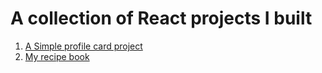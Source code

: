 # A collection of React projects I built

1. [A Simple profile card project](https://github.com/mrkuhne/React-Projects/tree/main/01-Simple-profile-card)
2. [My recipe book](https://github.com/mrkuhne/React-Projects/tree/main/02-My-recipe-book)
